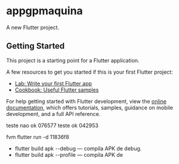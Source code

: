 # appgpmaquina

A new Flutter project.

## Getting Started

This project is a starting point for a Flutter application.

A few resources to get you started if this is your first Flutter project:

- [Lab: Write your first Flutter app](https://docs.flutter.dev/get-started/codelab)
- [Cookbook: Useful Flutter samples](https://docs.flutter.dev/cookbook)

For help getting started with Flutter development, view the
[online documentation](https://docs.flutter.dev/), which offers tutorials,
samples, guidance on mobile development, and a full API reference.

teste nao ok 076577
teste ok 042953

fvm flutter run -d 11836f8

- flutter build apk --debug — compila APK de debug.
- flutter build apk --profile — compila APK de
